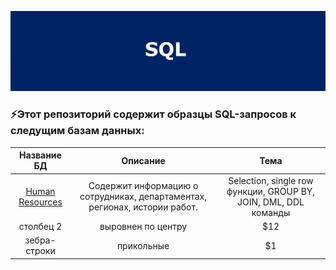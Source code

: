 ![Header](https://raw.githubusercontent.com/KunxY174/KunxY174/main/sqlheader2.jpg)

### ⚡Этот репозиторий содержит образцы SQL-запросов к следущим базам данных:
| Название БД       | Описание                          |Тема|
| :-------------:|:------------------------:|:-----:|
| [Human Resources](https://www.google.com)|Содержит информацию о сотрудниках, департаментах, регионах, истории работ.|Selection, single row функции, GROUP BY, JOIN, DML, DDL команды|
| столбец 2     | выровнен по центру |   $12 |
| зебра-строки  | прикольные         |    $1 |
